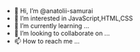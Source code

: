 - 👋 Hi, I’m @anatolii-samurai
- 👀 I’m interested in JavaScript,HTML,CSS
- 🌱 I’m currently learning ...
- 💞️ I’m looking to collaborate on ...
- 📫 How to reach me ...

<!---
anatolii-samurai/anatolii-samurai is a ✨ special ✨ repository because its `README.md` (this file) appears on your GitHub profile.
You can click the Preview link to take a look at your changes.
--->
